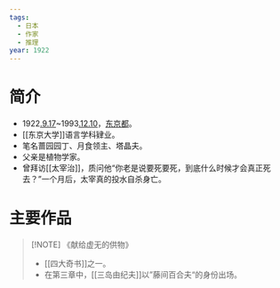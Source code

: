 ```yaml
---
tags:
  - 日本
  - 作家
  - 推理
year: 1922
---
```

# 简介

- 1922[.9.17](2024-09-17.md)~1993[.12.10](2024-12-10.md)，[东京都](东京都.md)。
- [[东京大学]]语言学科肄业。
- 笔名蔷园园丁、月食领主、塔晶夫。
- 父亲是植物学家。
- 曾拜访[[太宰治]]，质问他“你老是说要死要死，到底什么时候才会真正死去？”一个月后，太宰真的投水自杀身亡。
# 主要作品

> [!NOTE] 《献给虚无的供物》
>- [[四大奇书]]之一。
>- 在第三章中，[[三岛由纪夫]]以”藤间百合夫“的身份出场。

